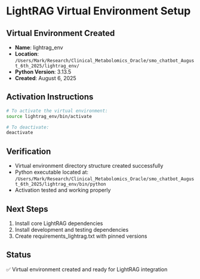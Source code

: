 # LightRAG Virtual Environment Setup

## Virtual Environment Created
- **Name**: lightrag_env
- **Location**: `/Users/Mark/Research/Clinical_Metabolomics_Oracle/smo_chatbot_August_6th_2025/lightrag_env/`
- **Python Version**: 3.13.5
- **Created**: August 6, 2025

## Activation Instructions
```bash
# To activate the virtual environment:
source lightrag_env/bin/activate

# To deactivate:
deactivate
```

## Verification
- Virtual environment directory structure created successfully
- Python executable located at: `/Users/Mark/Research/Clinical_Metabolomics_Oracle/smo_chatbot_August_6th_2025/lightrag_env/bin/python`
- Activation tested and working properly

## Next Steps
1. Install core LightRAG dependencies
2. Install development and testing dependencies
3. Create requirements_lightrag.txt with pinned versions

## Status
✅ Virtual environment created and ready for LightRAG integration